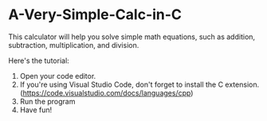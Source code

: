 # A-Very-Simple-Calc-in-C

This calculator will help you solve simple math equations, such as addition, subtraction, multiplication, and division. 

Here's the tutorial:
1. Open your code editor.
2. If you're using Visual Studio Code, don't forget to install the C extension. (https://code.visualstudio.com/docs/languages/cpp)
3. Run the program
4. Have fun!
